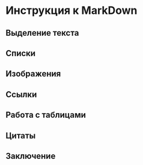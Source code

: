 # Инструкция к MarkDown

## Выделение текста

## Списки

## Изображения

## Ссылки

## Работа с таблицами

## Цитаты

## Заключение

